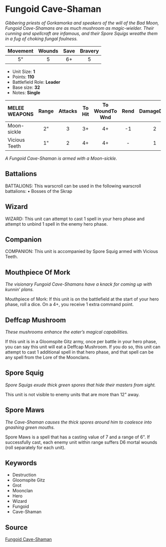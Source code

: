 # Fungoid Cave-Shaman

_Gibbering priests of Gorkamorka and speakers of the will of the Bad Moon, Fungoid Cave-Shamans are as much mushroom as magic-wielder. Their cunning and spellcraft are infamous, and their Spore Squigs wreathe them in a fug of choking fungal foulness._


| Movement | Wounds | Save | Bravery |
|:--------:|:------:|:----:|:-------:|
| 5" | 5 | 6+ | 5 |

* Unit Size: **1**
* Points: **110**
* Battlefield Role: **Leader**
* Base size: **32**
* Notes: **Single**

| MELEE WEAPONS | Range | Attacks | To Hit | To WoundTo Wnd | Rend | DamageDmg |
|:---|:--:|:--:|:--:|:--:|:--:|:--:|
| Moon-sickle | 2" | 3 | 3+ | 4+ | -1 | 2 |
| Vicious Teeth | 1" | 2 | 4+ | 4+ | - | 1 |


_A Fungoid Cave-Shaman is armed with a Moon-sickle._

## Battalions

BATTALIONS: This warscroll can be used in the following warscroll battalions: • Bosses of the Skrap

## Wizard

WIZARD: This unit can attempt to cast 1 spell in your hero phase and attempt to unbind 1 spell in the enemy hero phase.

## Companion

COMPANION: This unit is accompanied by Spore Squig armed with Vicious Teeth.

## Mouthpiece Of Mork

_The visionary Fungoid Cave-Shamans have a knack for coming up with kunnin’ plans._

Mouthpiece of Mork: If this unit is on the battlefield at the start of your hero phase, roll a dice. On a 4+, you receive 1 extra command point.

## Deffcap Mushroom

_These mushrooms enhance the eater’s magical capabilities._

If this unit is in a Gloomspite Gitz army, once per battle in your hero phase, you can say this unit will eat a Deffcap Mushroom. If you do so, this unit can attempt to cast 1 additional spell in that hero phase, and that spell can be any spell from the Lore of the Moonclans.

## Spore Squig

_Spore Squigs exude thick green spores that hide their masters from sight._

This unit is not visible to enemy units that are more than 12" away.

## Spore Maws

_The Cave-Shaman causes the thick spores around him to coalesce into gnashing green mouths._

Spore Maws is a spell that has a casting value of 7 and a range of 6". If successfully cast, each enemy unit within range suffers D6 mortal wounds (roll separately for each unit).

## Keywords

* Destruction
* Gloomspite Gitz
* Grot
* Moonclan
* Hero
* Wizard
* Fungoid
* Cave-Shaman


## Source

[Fungoid Cave-Shaman](https://wahapedia.ru/aos3/factions/gloomspite-gitz/Fungoid-Cave-Shaman)
